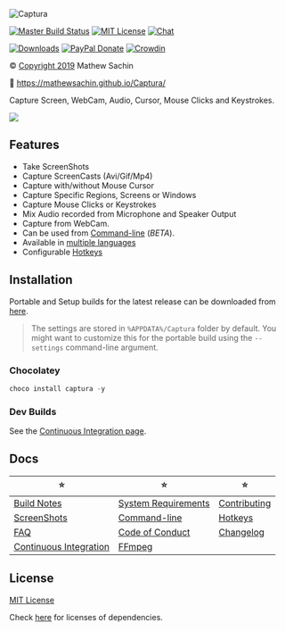 ![Captura](https://mathewsachin.github.io/Captura/assets/Banner.png)

[![Master Build Status](https://img.shields.io/appveyor/ci/MathewSachin/Captura/master.svg?style=flat-square)](https://ci.appveyor.com/project/MathewSachin/Captura)
[![MIT License](https://img.shields.io/badge/license-MIT-blue.svg?style=flat-square)](LICENSE.md)
[![Chat](https://img.shields.io/badge/chat-on_gitter-yellow.svg?style=flat-square)](https://gitter.im/MathewSachin/Captura)

[![Downloads](https://img.shields.io/github/downloads/MathewSachin/Captura/total.svg?style=flat-square)](https://mathewsachin.github.io/Captura/download)
[![PayPal Donate](https://img.shields.io/badge/donate-PayPal-orange.svg?style=flat-square)](https://mathewsachin.github.io/Captura/donate)
[![Crowdin](https://d322cqt584bo4o.cloudfront.net/captura/localized.svg)](https://crowdin.com/project/captura)

&copy; [Copyright 2019](LICENSE.md) Mathew Sachin

:link: <https://mathewsachin.github.io/Captura/>

Capture Screen, WebCam, Audio, Cursor, Mouse Clicks and Keystrokes.

<a href="https://mathewsachin.github.io/Captura/screenshots"><img src="https://mathewsachin.github.io/Captura/assets/ScreenShots/Home.png" style="max-width: 200px"></a>

## Features

- Take ScreenShots
- Capture ScreenCasts (Avi/Gif/Mp4)
- Capture with/without Mouse Cursor
- Capture Specific Regions, Screens or Windows
- Capture Mouse Clicks or Keystrokes
- Mix Audio recorded from Microphone and Speaker Output
- Capture from WebCam.
- Can be used from [Command-line](https://mathewsachin.github.io/Captura/cmdline) (*BETA*).
- Available in [multiple languages](https://mathewsachin.github.io/Captura/translation)
- Configurable [Hotkeys](https://mathewsachin.github.io/Captura/hotkeys)

## Installation

[latest]: https://github.com/MathewSachin/Captura/releases/latest

Portable and Setup builds for the latest release can be downloaded from [here][latest].

>The settings are stored in `%APPDATA%/Captura` folder by default. You might want to customize this for the portable build using the `--settings` command-line argument.

### Chocolatey

```powershell
choco install captura -y
```

### Dev Builds

See the [Continuous Integration page](docs/CI.md).

## Docs

|:star:|:star:|:star:|
|------|------|------|
[Build Notes](docs/Build.md) | [System Requirements](docs/System-Requirements.md) | [Contributing](CONTRIBUTING.md)
[ScreenShots](https://mathewsachin.github.io/Captura/screenshots) | [Command-line](docs/Cmdline/README.md) | [Hotkeys](https://mathewsachin.github.io/Captura/hotkeys)
[FAQ](docs/FAQ.md) | [Code of Conduct](CODE_OF_CONDUCT.md) | [Changelog](docs/Changelogs/README.md)
[Continuous Integration](docs/CI.md) | [FFmpeg](docs/FFmpeg.md)

## License

[MIT License](LICENSE.md)

Check [here](licenses/) for licenses of dependencies.
